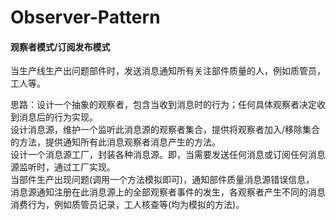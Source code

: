 # Observer-Pattern

#### 观察者模式/订阅发布模式
当生产线生产出问题部件时，发送消息通知所有关注部件质量的人，例如质管员，工人等。  

思路：设计一个抽象的观察者，包含当收到消息时的行为；任何具体观察者决定收到消息后的行为实现。  
设计消息源，维护一个监听此消息源的观察者集合，提供将观察者加入/移除集合的方法，提供通知所有此消息观察者消息产生的方法。  
设计一个消息源工厂，封装各种消息源。即，当需要发送任何消息或订阅任何消息源监听时，通过工厂实现。  
当部件生产出现问题(调用一个方法模拟即可)，通知部件质量消息源错误信息，
消息源通知注册在此消息源上的全部观察者事件的发生，各观察者产生不同的消息消费行为，例如质管员记录，工人核查等(均为模拟的方法)。
